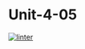 # Unit-4-05
 [![linter](https://github.com/Aidan-Lalonde-Novales/Unit-4-05/workflows/linter/badge.svg)](https://github.com/marketplace/actions/super-linter)
